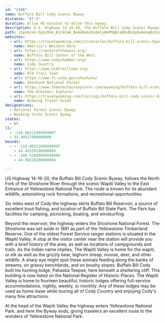```yaml
---
id: "2166"
name: Buffalo Bill Cody Scenic Byway
distance: "27.5"
duration: Allow 45 minutes to drive this byway.
description: U.S. Highway 14-16-20, the Buffalo Bill Cody Scenic Byway, follows the North Fork of the Shoshone River through the Wapiti Valley to the East Entrance of Yellowstone. It is known for its abundant wildlife, astonishing rock formations, and recreation.
path: ihpnGzxk~SgGiMoA_BiCkCmA_BaAkBeG}Qs@oCy@mFMqB]aNOuBi@yDwAeGqBcGc@yBe@uHs@yEcCuKqLgm@_Qcz@_@uDQwEAoER_G^sDv@sEfAyDlA}ChFsL|AeCbGmGx@iA~@qBb@_BxCiOnLeg@~@{Ex@cId@_Ll@yGvG{g@z@mE|@sCtBgGhByGfBsDdAuApAkAvGsDhBgBz@aBv@iBh@{B`AoGf@kEd@_ClAaEnAkCvB{CpRcUfByC~AgDrBaHx@sETgBb@_Gn@aQf@oCv@gCp@qApAeBxAaAhAk@zAUtGEpANrHvBhADvBQj@SvB_Bh@y@dAaCXqATgD?yA[aDuGcU_BmJe@kFSiHBkFJiERsCZgCr@yDnBgHzEoMt@mCh@_DX_Ej@_Fn@{CvCgKzC}IhCaFdEyFdFqHbDuD`Aq@pDcBtK}AbC{@vBkCdAsBn@qDNoCEmFWaLRaTEcGmAwZ?yBBgDx@cMd@cDh@oClB_G~@oB~AeCvBmCxAsAdAs@bCo@xDg@bBw@vAaB~@uBz@wCLuBAyDm@{D}AcE_EcIgAmCeAsBu@_Cc@{Bc@cFBiEJ}Ah@cEhB_Kb@mDHeDNoM^aI~B__@r@gFhA_Gl@kKF{K_@{Ge@}Ec@cCe@cCwCwK_@sDEmBHmDxAyNT_BnBoI`AgFZsDb@eI?gDWcJq@yGo@gE}AiG}B}FcLcSqFkLaB_Ei@eBkBcIe@}ECm@?aCXuMN_D`@{ClAyDd@_AzL_NrBuDfAgCt@_CfBgJ~@sDlCmId@}Bn@eFBsBImCI}@o@cE{@yCqBaFeAsBqDeFmBqByDcCsAk@oCeAyCe@mCMmE{AcC}BiBgCy@yB}@sDe@gE?yFh@uF`AkDzAaDxAeBrEuDlF{DbBeBx@cA~@aBlByEtAuGl@gEn@{HHeD?eFScE]wD_CeQo@eFe@yF}@iHs@kDe@iBoAeCoA_B{AsAqAeAuIaEiAs@eAy@mAwAy@aA{@{A}@wBeAgEoBiNwAyFwCeGoCwDmBeDiBwDiA}Cu@yCi@kDc@cFImDAwBN{En@gFx@mEpA}DpIsPnBkGt@sD^sCNyAToHSmMHmFTuE|BmQToFV{NbDw\h@{HJeG?iIk@sJs@uFmHk_@yKae@e@sDQqD?_ALuGXcFE}E_@mDgA{E{@eD_@sBMeBEmFJkLAwB_@gIEsENoBt@_Er@oBnDmG|ByE`AkE\uCxBaXfHes@vAoRhC{Zx@qFlA}ErAmHj@{Gp@wK@_AIsBk@eEaAmE{BiG}AyD_ByFWsAe@qF_Doj@SgI@_DLgCr@gHt@eDbFkOfAgEx@eFh@aGZeGfBsUv@wEvBqJd@qD`@oH^oU?mEc@sCoAgE_@_DSuFYcR?qCBgBVyE`AuIhAaJXsGQgEc@uDaCgKYyASyB?gB\{J?iDsAo_@BcEZiEp@kEdAuFZmDDaCU}Do@cE
websites:
  - url: https://travelwyoming.com/itineraries/buffalo-bill-scenic-byway-4/
    name: America’s Western Hero
  - url: https://centerofthewest.org/
    name: Buffalo Bill Center of the West
  - url: https://www.codychamber.org/
    name: Cody Country
  - url: https://www.oldtrailtown.org/
    name: Old Trail Town
  - url: https://www.fs.usda.gov/shoshone/
    name: Shoshone National Forest
  - url: https://www.thearmchairexplorer.com/wyoming/buffalo-bill-scenic-byway.php
    name: The Armchair Explorer
  - url: https://travelwyoming.com/listings/buffalo-bill-cody-scenic-byway/
    name: Wyoming Travel Guide
designations:
  - National Forest Scenic Byway
  - Wyoming State Scenic Byway
states:
  - WY
ll:
  - -110.00221999999997
  - 44.48917000000006
bounds:
  - - -110.00221999999997
    - 44.45259100000004
  - - -109.52609999999999
    - 44.50228100000004

---
```


US Highway 14-16-20, the Buffalo Bill Cody Scenic Byway, follows the North Fork of the Shoshone River through the scenic Wapiti Valley to the East Entrance of Yellowstone National Park. The route is known for its abundant wildlife, astonishing rock formations, and recreational opportunities.

Six miles west of Cody the highway skirts Buffalo Bill Reservoir, a source of excellent trout fishing, and location of Buffalo Bill State Park. The Park has facilities for camping, picnicking, boating, and windsurfing.

Beyond the reservoir, the highway enters the Shoshone National Forest. The Shoshone was set aside in 1891 as part of the Yellowstone Timberland Reserve. One of the oldest Forest Service ranger stations is situated in the Wapiti Valley. A stop at the visitor center near the station will provide you with a brief history of the area, as well as locations of campgrounds and trails. As the Indian name implies, The Wapiti Valley is home for the wapiti, or elk as well as the grizzly bear, bighorn sheep, moose, deer, and other wildlife. A sharp eye might spot these animals feeding along the banks of streams, on grassy benchlands, and on brushy slopes. Buffalo Bill Cody built his hunting lodge, Pahaska Teepee, here beneath a sheltering cliff. This building is now listed on the National Register of Historic Places. The Wapiti Valley is home to fourteen beautiful, historic lodges offering full-service accommodations, nightly, weekly, or monthly. Any of these lodges may be used as home-base while touring all of Cody Country and enjoying Cody's many fine attractions.

At the head of the Wapiti Valley the highway enters Yellowstone National Park. and here the Byway ends, giving travelers an excellent route to the wonders of Yellowstone National Park.
